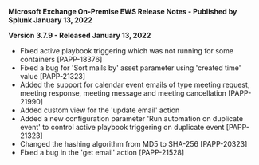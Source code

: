 **Microsoft Exchange On-Premise EWS Release Notes - Published by Splunk January 13, 2022**


**Version 3.7.9 - Released January 13, 2022**

* Fixed active playbook triggering which was not running for some containers [PAPP-18376]
* Fixed a bug for 'Sort mails by' asset parameter using 'created time' value [PAPP-21323]
* Added the support for calendar event emails of type meeting request, meeting response, meeting message and meeting cancellation [PAPP-21990]
* Added custom view for the 'update email' action
* Added a new configuration parameter 'Run automation on duplicate event' to control active playbook triggering on duplicate event [PAPP-21323]
* Changed the hashing algorithm from MD5 to SHA-256 [PAPP-20323]
* Fixed a bug in the 'get email' action [PAPP-21528]